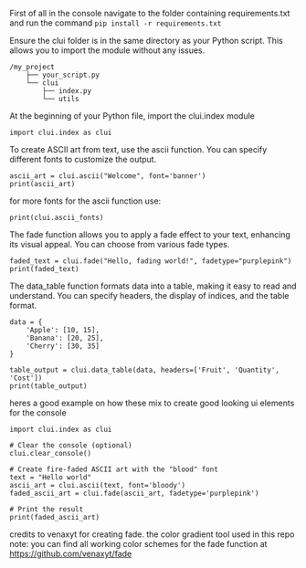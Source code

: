 First of all in the console navigate to the folder containing requirements.txt and run the command  ```pip install -r requirements.txt```

Ensure the clui folder is in the same directory as your Python script. This allows you to import the module without any issues.
```
/my_project
    ├── your_script.py
    └── clui
        ├── index.py
        └── utils
```

At the beginning of your Python file, import the clui.index module
```
import clui.index as clui
```

To create ASCII art from text, use the ascii function. You can specify different fonts to customize the output.
```
ascii_art = clui.ascii("Welcome", font='banner')
print(ascii_art)
```

for more fonts for the ascii function use:
```
print(clui.ascii_fonts)
```

The fade function allows you to apply a fade effect to your text, enhancing its visual appeal. You can choose from various fade types.
```
faded_text = clui.fade("Hello, fading world!", fadetype="purplepink")
print(faded_text)
```

The data_table function formats data into a table, making it easy to read and understand. You can specify headers, the display of indices, and the table format.
```
data = {
    'Apple': [10, 15],
    'Banana': [20, 25],
    'Cherry': [30, 35]
}

table_output = clui.data_table(data, headers=['Fruit', 'Quantity', 'Cost'])
print(table_output)
```

heres a good example on how these mix to create good looking ui elements for the console
```
import clui.index as clui

# Clear the console (optional)
clui.clear_console()

# Create fire-faded ASCII art with the "blood" font
text = "Hello world"
ascii_art = clui.ascii(text, font='bloody')
faded_ascii_art = clui.fade(ascii_art, fadetype='purplepink')

# Print the result
print(faded_ascii_art)
```

credits to venaxyt for creating fade. the color gradient tool used in this repo
note: you can find all working color schemes for the fade function at https://github.com/venaxyt/fade
